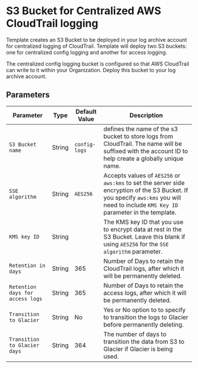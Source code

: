 # S3 Bucket for Centralized AWS CloudTrail logging

Template creates an S3 Bucket to be deployed in your log archive account for centralized logging of CloudTrail. Template will deploy two S3 buckets: one for centralized config logging and another for access logging.

The centralized config logging bucket is configured so that AWS CloudTrail can write to it within your Organization. Deploy this bucket to your log archive account.

## Parameters

| Parameter | Type | Default Value | Description |
| --------- | ---- | ------------- | ----------- |
| `S3 Bucket name` | String | `config-logs` | defines the name of the s3 bucket to store logs from CloudTrail. The name will be suffixed with the account ID to help create a globally unique name. |
| `SSE algorithm` | String |  `AES256` | Accepts values of `AES256` or `aws:kms` to set the server side encryption of the S3 Bucket. If you specify `aws:kms` you will need to include  `KMS Key ID` parameter in the template. |
| `KMS key ID` | String |  | The KMS key ID that you use to encrypt data at rest in the S3 Bucket. Leave this blank if using `AES256` for the `SSE algorithm` parameter. |
| `Retention in days` | String | 365  | Number of Days to retain the CloudTrail logs, after which it will be permanently deleted. |
| `Retention days for access logs` | String | 365 | Number of Days to retain the access logs, after which it will be permanently deleted. |
| `Transition to Glacier` | String | No | Yes or No option to to specify to transition the logs to Glacier before permanently deleting. |
| `Transition to Glacier days` | String | 364 | The number of days to transition the data from S3 to Glacier if Glacier is being used. |

